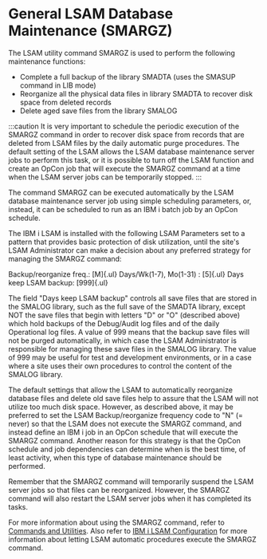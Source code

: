 # General LSAM Database Maintenance (SMARGZ)

The LSAM utility command SMARGZ is used to perform the following
maintenance functions:

- Complete a full backup of the library SMADTA (uses the SMASUP
    command in LIB mode)
- Reorganize all the physical data files in library SMADTA to recover
    disk space from deleted records
- Delete aged save files from the library SMALOG

:::caution
It is very important to schedule the periodic execution of the SMARGZ command in order to recover disk space from records that are deleted from LSAM files by the daily automatic purge procedures. The default setting of the LSAM allows the LSAM database maintenance server jobs to perform this task, or it is possible to turn off the LSAM function and create an OpCon job that will execute the SMARGZ command at a time when the LSAM server jobs can be temporarily stopped.
:::

The command SMARGZ can be executed automatically by the LSAM database
maintenance server job using simple scheduling parameters, or, instead,
it can be scheduled to run as an IBM i batch job by an OpCon schedule.

The IBM i LSAM is installed with the following LSAM Parameters set to a
pattern that provides basic protection of disk utilization, until the
site\'s LSAM Administrator can make a decision about any preferred
strategy for managing the SMARGZ command:

Backup/reorganize freq.: [M]{.ul} Days/Wk(1-7), Mo(1-31) : [5]{.ul}
Days keep LSAM backup: [999]{.ul}

The field \"Days keep LSAM backup\" controls all save files that are
stored in the SMALOG library, such as the full save of the SMADTA
library, except NOT the save files that begin with letters \"D\" or
\"O\" (described above) which hold backups of the Debug/Audit log files
and of the daily Operational log files. A value of 999 means that the
backup save files will not be purged automatically, in which case the
LSAM Administrator is responsible for managing these save files in the
SMALOG library. The value of 999 may be useful for test and development
environments, or in a case where a site uses their own procedures to
control the content of the SMALOG library.

The default settings that allow the LSAM to automatically reorganize
database files and delete old save files help to assure that the LSAM
will not utilize too much disk space. However, as described above, it
may be preferred to set the LSAM Backup/reorganize frequency code to
\"N\" (= never) so that the LSAM does not execute the SMARGZ command,
and instead define an IBM i job in an OpCon schedule that will execute
the SMARGZ command. Another reason for this strategy is that the OpCon
schedule and job dependencies can determine when is the best time, of
least activity, when this type of database maintenance should be
performed.

Remember that the SMARGZ command will temporarily suspend the LSAM
server jobs so that files can be reorganized. However, the SMARGZ
command will also restart the LSAM server jobs when it has completed its
tasks.

For more information about using the SMARGZ command, refer to [Commands and Utilities](Commands-and-Utilities.md#top). Also
refer to [IBM i LSAM Configuration](Configuration.md#top) for more information about letting LSAM automatic procedures
execute the SMARGZ command.
